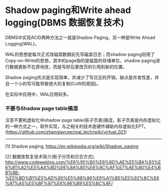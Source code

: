 # Shadow paging和Write ahead logging(DBMS 数据恢复技术)

DBMS中实现ACID两种方法之一就是Shadow Paging，另一种是Write Ahead Logging(WAL)。

WAL的思想是每次正式改磁盘数据前先写磁盘日志；而shadow paging则用了Copy-on-Write的思想，其中的page指的是磁盘的存储单位，shadow paging进行数据更新不在原地改，而是写好后更改页的引用到新的位置。

Shadow paging优点是实现简单，并减少了写日志的开销，缺点是并发性差，并且一个小的写可能导致很大的复制(CoW的原因)。

在实际中应用中，WAL应用较多。


### 不要与Shadow page table搞混

注意不要和虚拟化中shadow page table(影子页表)搞混，影子页表是内存虚拟化的一种方式之一，软件实现，与之相关的技术是硬件辅助内存虚拟化EPT。(https://github.com/zhangjaycee/real_tech/wiki/virtual_021)

---

[1] Shadow paging, https://en.wikipedia.org/wiki/Shadow_paging

[2] 数据库恢复技术简介(影子分页和日志方式), http://www.codeweblog.com/%E6%95%B0%E6%8D%AE%E5%BA%93%E6%81%A2%E5%A4%8D%E6%8A%80%E6%9C%AF%E7%AE%80%E4%BB%8B-%E5%BD%B1%E5%AD%90%E5%88%86%E9%A1%B5%E5%92%8C%E6%97%A5%E5%BF%97%E6%96%B9%E5%BC%8F/